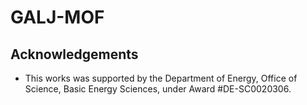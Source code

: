 # GALJ-MOF

## Acknowledgements
- This works was supported by the Department of Energy, Office of Science, Basic Energy Sciences, under Award #DE-SC0020306.
